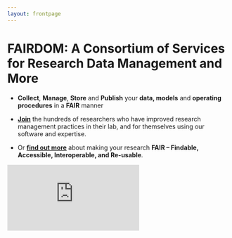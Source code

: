 ```yaml
---
layout: frontpage
---
```




<h1 id="front-page-title"><span class='text-blue font-weight-bold'>FAIR</span><span class='text-primary font-weight-bold'>DOM</span>: A Consortium of Services for Research Data Management and More</h1> 


  - **Collect**, **Manage**, **Store** and **Publish** your **data, models** and **operating procedures** in a **FAIR** manner

  - **[Join](https://fair-dom.org/contribute/join-us)** the hundreds of researchers who have improved research management practices in their lab, and for themselves using our software and expertise.

  - Or **[find out more](https://fair-dom.org/about-fairdom)** about making your research **FAIR – Findable, Accessible, Interoperable, and Re-usable**.


<iframe class="you-tube" src="https://www.youtube.com/embed/PWutnWBfUSw" frameborder="0" allowfullscreen></iframe>

